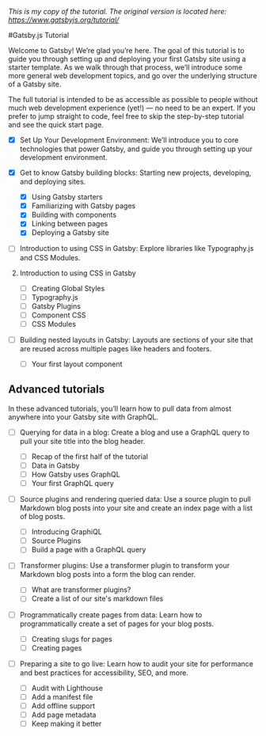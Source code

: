 
*This is my copy of the tutorial. The original version is located here: https://www.gatsbyjs.org/tutorial/*


#Gatsby.js Tutorial

Welcome to Gatsby! We’re glad you’re here. The goal of this tutorial is to guide you through setting up and deploying your first Gatsby site using a starter template. As we walk through that process, we’ll introduce some more general web development topics, and go over the underlying structure of a Gatsby site.

The full tutorial is intended to be as accessible as possible to people without much web development experience (yet!) — no need to be an expert. If you prefer to jump straight to code, feel free to skip the step-by-step tutorial and see the quick start page.

- [x] Set Up Your Development Environment: We’ll introduce you to core technologies that power Gatsby, and guide you through setting up your development environment.

- [x]  Get to know Gatsby building blocks: Starting new projects, developing, and deploying sites.

    - [x] Using Gatsby starters
    - [x] Familiarizing with Gatsby pages
    - [x] Building with components
    - [x] Linking between pages
    - [x] Deploying a Gatsby site

- [ ]  Introduction to using CSS in Gatsby: Explore libraries like Typography.js and CSS Modules.

2. Introduction to using CSS in Gatsby

    - [ ] Creating Global Styles
    - [ ] Typography.js
    - [ ] Gatsby Plugins
    - [ ] Component CSS
    - [ ] CSS Modules

- [ ]  Building nested layouts in Gatsby: Layouts are sections of your site that are reused across multiple pages like headers and footers.

    - [ ] Your first layout component

## Advanced tutorials
In these advanced tutorials, you’ll learn how to pull data from almost anywhere into your Gatsby site with GraphQL.

- [ ]  Querying for data in a blog: Create a blog and use a GraphQL query to pull your site title into the blog header.

    - [ ] Recap of the first half of the tutorial
    - [ ] Data in Gatsby
    - [ ] How Gatsby uses GraphQL
    - [ ] Your first GraphQL query

- [ ]  Source plugins and rendering queried data: Use a source plugin to pull Markdown blog posts into your site and create an index page with a list of blog posts.

    - [ ] Introducing GraphiQL
    - [ ] Source Plugins
    - [ ] Build a page with a GraphQL query

- [ ]  Transformer plugins: Use a transformer plugin to transform your Markdown blog posts into a form the blog can render.

    - [ ] What are transformer plugins?
    - [ ] Create a list of our site's markdown files

- [ ]  Programmatically create pages from data: Learn how to programmatically create a set of pages for your blog posts.

    - [ ] Creating slugs for pages
    - [ ] Creating pages

- [ ]  Preparing a site to go live: Learn how to audit your site for performance and best practices for accessibility, SEO, and more.

    - [ ] Audit with Lighthouse
    - [ ] Add a manifest file
    - [ ] Add offline support
    - [ ] Add page metadata
    - [ ] Keep making it better